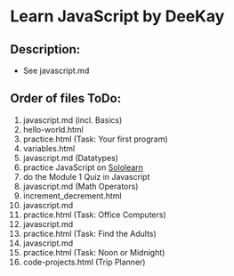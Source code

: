 <h1>Learn JavaScript by DeeKay</h1>
<h2>Description:</h2>
<ul>
    <li>See javascript.md</li>
</ul>
<h2>Order of files ToDo:</h2>
<ol>
    <li>javascript.md (incl. Basics)</li>    
    <li>hello-world.html</li>
    <li>practice.html (Task: Your first program)</li>
    <li>variables.html</li>
    <li>javascript.md (Datatypes)</li>
    <li>practice JavaScript on <a href="https://www.sololearn.com/">Sololearn</a></li>
    <li>do the Module 1 Quiz in Javascript</li>
    <li>javascript.md (Math Operators)</li>
    <li>increment_decrement.html</li>
    <li>javascript.md</li>
    <li>practice.html (Task: Office Computers)</li>
    <li>javascript.md</li>
    <li>practice.html (Task: Find the Adults)</li>
    <li>javascript.md</li>
    <li>practice.html (Task: Noon or Midnight)</li>
    <li>code-projects.html (Trip Planner)</li>
</ol>
